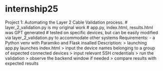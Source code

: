 # internship25
Project 1:
  Automating the Layer 2 Cable Validation process.
    # layer_2_validation.py is my original work
    # app.py, index.html, results.html was GPT generated
    # tested on specific devices, but can be easily modified via layer_2_validation.py to accommodate other systems
  Requirements:
    - a Python venv with Paramiko and Flask insalled
  Description:
    > launching app.py launches index.html
    > input the device names belonging to a group of expected connected devices
    > input relevant SSH credentials
    > run the validation
    > observe the backend window if needed
    > compare results with expected results
